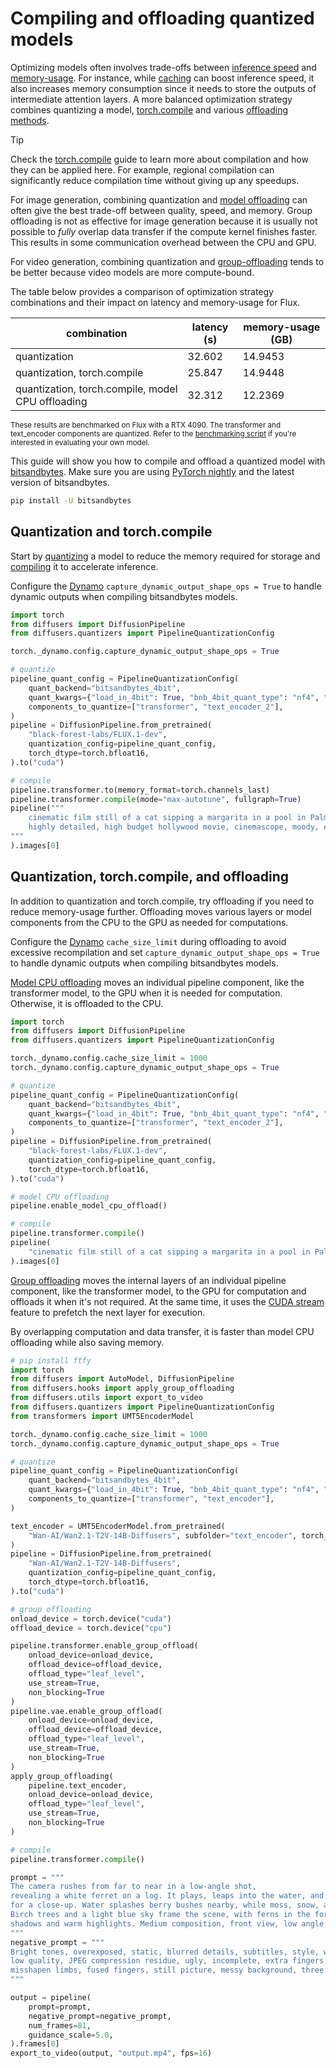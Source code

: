 <!--Copyright 2024 The HuggingFace Team. All rights reserved.

Licensed under the Apache License, Version 2.0 (the "License"); you may not use this file except in compliance with
the License. You may obtain a copy of the License at

http://www.apache.org/licenses/LICENSE-2.0

Unless required by applicable law or agreed to in writing, software distributed under the License is distributed on
an "AS IS" BASIS, WITHOUT WARRANTIES OR CONDITIONS OF ANY KIND, either express or implied. See the License for the
specific language governing permissions and limitations under the License.
-->

# Compiling and offloading quantized models

Optimizing models often involves trade-offs between [inference speed](./fp16) and [memory-usage](./memory). For instance, while [caching](./cache) can boost inference speed, it also increases memory consumption since it needs to store the outputs of intermediate attention layers. A more balanced optimization strategy combines quantizing a model, [torch.compile](./fp16#torchcompile) and various [offloading methods](./memory#offloading).

> [!TIP]
> Check the [torch.compile](./fp16#torchcompile) guide to learn more about compilation and how they can be applied here. For example, regional compilation can significantly reduce compilation time without giving up any speedups. 

For image generation, combining quantization and [model offloading](./memory#model-offloading) can often give the best trade-off between quality, speed, and memory. Group offloading is not as effective for image generation because it is usually not possible to *fully* overlap data transfer if the compute kernel finishes faster. This results in some communication overhead between the CPU and GPU.

For video generation, combining quantization and [group-offloading](./memory#group-offloading) tends to be better because video models are more compute-bound. 

The table below provides a comparison of optimization strategy combinations and their impact on latency and memory-usage for Flux.

| combination | latency (s) | memory-usage (GB) |
|---|---|---|
| quantization  | 32.602 | 14.9453 |
| quantization, torch.compile  | 25.847 | 14.9448 |
| quantization, torch.compile, model CPU offloading | 32.312 | 12.2369 |
<small>These results are benchmarked on Flux with a RTX 4090. The transformer and text_encoder components are quantized. Refer to the [benchmarking script](https://gist.github.com/sayakpaul/0db9d8eeeb3d2a0e5ed7cf0d9ca19b7d) if you're interested in evaluating your own model.</small>

This guide will show you how to compile and offload a quantized model with [bitsandbytes](../quantization/bitsandbytes#torchcompile). Make sure you are using [PyTorch nightly](https://pytorch.org/get-started/locally/) and the latest version of bitsandbytes.

```bash
pip install -U bitsandbytes
```

## Quantization and torch.compile

Start by [quantizing](../quantization/overview) a model to reduce the memory required for storage and [compiling](./fp16#torchcompile) it to accelerate inference.

Configure the [Dynamo](https://docs.pytorch.org/docs/stable/torch.compiler_dynamo_overview.html) `capture_dynamic_output_shape_ops = True` to handle dynamic outputs when compiling bitsandbytes models.

```py
import torch
from diffusers import DiffusionPipeline
from diffusers.quantizers import PipelineQuantizationConfig

torch._dynamo.config.capture_dynamic_output_shape_ops = True

# quantize
pipeline_quant_config = PipelineQuantizationConfig(
    quant_backend="bitsandbytes_4bit",
    quant_kwargs={"load_in_4bit": True, "bnb_4bit_quant_type": "nf4", "bnb_4bit_compute_dtype": torch.bfloat16},
    components_to_quantize=["transformer", "text_encoder_2"],
)
pipeline = DiffusionPipeline.from_pretrained(
    "black-forest-labs/FLUX.1-dev",
    quantization_config=pipeline_quant_config,
    torch_dtype=torch.bfloat16,
).to("cuda")

# compile
pipeline.transformer.to(memory_format=torch.channels_last)
pipeline.transformer.compile(mode="max-autotune", fullgraph=True)
pipeline("""
    cinematic film still of a cat sipping a margarita in a pool in Palm Springs, California
    highly detailed, high budget hollywood movie, cinemascope, moody, epic, gorgeous, film grain
"""
).images[0]
```

## Quantization, torch.compile, and offloading

In addition to quantization and torch.compile, try offloading if you need to reduce memory-usage further. Offloading moves various layers or model components from the CPU to the GPU as needed for computations.

Configure the [Dynamo](https://docs.pytorch.org/docs/stable/torch.compiler_dynamo_overview.html) `cache_size_limit` during offloading to avoid excessive recompilation and set `capture_dynamic_output_shape_ops = True` to handle dynamic outputs when compiling bitsandbytes models.

<hfoptions id="offloading">
<hfoption id="model CPU offloading">

[Model CPU offloading](./memory#model-offloading) moves an individual pipeline component, like the transformer model, to the GPU when it is needed for computation. Otherwise, it is offloaded to the CPU.

```py
import torch
from diffusers import DiffusionPipeline
from diffusers.quantizers import PipelineQuantizationConfig

torch._dynamo.config.cache_size_limit = 1000
torch._dynamo.config.capture_dynamic_output_shape_ops = True

# quantize
pipeline_quant_config = PipelineQuantizationConfig(
    quant_backend="bitsandbytes_4bit",
    quant_kwargs={"load_in_4bit": True, "bnb_4bit_quant_type": "nf4", "bnb_4bit_compute_dtype": torch.bfloat16},
    components_to_quantize=["transformer", "text_encoder_2"],
)
pipeline = DiffusionPipeline.from_pretrained(
    "black-forest-labs/FLUX.1-dev",
    quantization_config=pipeline_quant_config,
    torch_dtype=torch.bfloat16,
).to("cuda")

# model CPU offloading
pipeline.enable_model_cpu_offload()

# compile
pipeline.transformer.compile()
pipeline(
    "cinematic film still of a cat sipping a margarita in a pool in Palm Springs, California, highly detailed, high budget hollywood movie, cinemascope, moody, epic, gorgeous, film grain"
).images[0]
```

</hfoption>
<hfoption id="group offloading">

[Group offloading](./memory#group-offloading) moves the internal layers of an individual pipeline component, like the transformer model, to the GPU for computation and offloads it when it's not required. At the same time, it uses the [CUDA stream](./memory#cuda-stream) feature to prefetch the next layer for execution.

By overlapping computation and data transfer, it is faster than model CPU offloading while also saving memory. 

```py
# pip install ftfy
import torch
from diffusers import AutoModel, DiffusionPipeline
from diffusers.hooks import apply_group_offloading
from diffusers.utils import export_to_video
from diffusers.quantizers import PipelineQuantizationConfig
from transformers import UMT5EncoderModel

torch._dynamo.config.cache_size_limit = 1000
torch._dynamo.config.capture_dynamic_output_shape_ops = True

# quantize
pipeline_quant_config = PipelineQuantizationConfig(
    quant_backend="bitsandbytes_4bit",
    quant_kwargs={"load_in_4bit": True, "bnb_4bit_quant_type": "nf4", "bnb_4bit_compute_dtype": torch.bfloat16},
    components_to_quantize=["transformer", "text_encoder"],
)

text_encoder = UMT5EncoderModel.from_pretrained(
    "Wan-AI/Wan2.1-T2V-14B-Diffusers", subfolder="text_encoder", torch_dtype=torch.bfloat16
)
pipeline = DiffusionPipeline.from_pretrained(
    "Wan-AI/Wan2.1-T2V-14B-Diffusers",
    quantization_config=pipeline_quant_config,
    torch_dtype=torch.bfloat16,
).to("cuda")

# group offloading
onload_device = torch.device("cuda")
offload_device = torch.device("cpu")

pipeline.transformer.enable_group_offload(
    onload_device=onload_device,
    offload_device=offload_device,
    offload_type="leaf_level",
    use_stream=True,
    non_blocking=True
)
pipeline.vae.enable_group_offload(
    onload_device=onload_device,
    offload_device=offload_device,
    offload_type="leaf_level",
    use_stream=True,
    non_blocking=True
)
apply_group_offloading(
    pipeline.text_encoder,
    onload_device=onload_device,
    offload_type="leaf_level",
    use_stream=True,
    non_blocking=True
)

# compile
pipeline.transformer.compile()

prompt = """
The camera rushes from far to near in a low-angle shot, 
revealing a white ferret on a log. It plays, leaps into the water, and emerges, as the camera zooms in 
for a close-up. Water splashes berry bushes nearby, while moss, snow, and leaves blanket the ground. 
Birch trees and a light blue sky frame the scene, with ferns in the foreground. Side lighting casts dynamic 
shadows and warm highlights. Medium composition, front view, low angle, with depth of field.
"""
negative_prompt = """
Bright tones, overexposed, static, blurred details, subtitles, style, works, paintings, images, static, overall gray, worst quality, 
low quality, JPEG compression residue, ugly, incomplete, extra fingers, poorly drawn hands, poorly drawn faces, deformed, disfigured, 
misshapen limbs, fused fingers, still picture, messy background, three legs, many people in the background, walking backwards
"""

output = pipeline(
    prompt=prompt,
    negative_prompt=negative_prompt,
    num_frames=81,
    guidance_scale=5.0,
).frames[0]
export_to_video(output, "output.mp4", fps=16)
```

</hfoption>
</hfoptions>